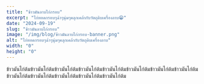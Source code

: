 ```yaml
---
title: "ข้าวมันลาบไก่กรอบ"
excerpt: "ไก่ทอดกรอบๆฉ่ำๆนุ่มๆคลุกเคล้ากับวัตถุดิบเครื่องลาบ😁"
date: "2024-09-19"
slug: "ข้าวมันลาบไก่กรอบ"
image: "/img/blog/ข้าวมันลาบไก่กรอบ-banner.png"
alt: "ไก่ทอดกรอบๆฉ่ำๆนุ่มๆคลุกเคล้ากับวัตถุดิบเครื่องลาบ"
width: "0"
height: "0"
---
```


ข้าวมันไก่ต้มข้าวมันไก่ต้มข้าวมันไก่ต้มข้าวมันไก่ต้มข้าวมันไก่ต้มข้าวมันไก่ต้มข้าวมันไก่ต้มข้าวมันไก่ต้มข้าวมันไก่ต้มข้าวมันไก่ต้มข้าวมันไก่ต้มข้าวมันไก่ต้มข้าวมันไก่ต้ม
